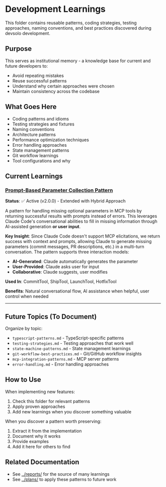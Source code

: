 # Development Learnings

This folder contains reusable patterns, coding strategies, testing approaches, naming conventions, and best practices discovered during devsolo development.

## Purpose

This serves as institutional memory - a knowledge base for current and future developers to:
- Avoid repeating mistakes
- Reuse successful patterns
- Understand why certain approaches were chosen
- Maintain consistency across the codebase

## What Goes Here

- Coding patterns and idioms
- Testing strategies and fixtures
- Naming conventions
- Architecture patterns
- Performance optimization techniques
- Error handling approaches
- State management patterns
- Git workflow learnings
- Tool configurations and why

## Current Learnings

### [Prompt-Based Parameter Collection Pattern](prompt-based-parameter-collection.md)
**Status**: ✅ Active (v2.0.0) - Extended with Hybrid Approach

A pattern for handling missing optional parameters in MCP tools by returning successful results with prompts instead of errors. This leverages Claude Code's conversational abilities to fill in missing information through AI-assisted generation **or user input**.

**Key Insight**: Since Claude Code doesn't support MCP elicitations, we return success with context and prompts, allowing Claude to generate missing parameters (commit messages, PR descriptions, etc.) in a multi-turn conversation. The pattern supports three interaction models:
- **AI-Generated**: Claude automatically generates the parameter
- **User-Provided**: Claude asks user for input
- **Collaborative**: Claude suggests, user modifies

**Used In**: CommitTool, ShipTool, LaunchTool, HotfixTool

**Benefits**: Natural conversational flow, AI assistance when helpful, user control when needed

---

## Future Topics (To Document)

Organize by topic:
- `typescript-patterns.md` - TypeScript-specific patterns
- `testing-strategies.md` - Testing approaches that work well
- `state-machine-patterns.md` - State management learnings
- `git-workflow-best-practices.md` - Git/GitHub workflow insights
- `mcp-integration-patterns.md` - MCP server patterns
- `error-handling.md` - Error handling approaches

## How to Use

When implementing new features:
1. Check this folder for relevant patterns
2. Apply proven approaches
3. Add new learnings when you discover something valuable

When you discover a pattern worth preserving:
1. Extract it from the implementation
2. Document why it works
3. Provide examples
4. Add it here for others to find

## Related Documentation

- See [../reports/](../reports/) for the source of many learnings
- See [../plans/](../plans/) to apply these patterns to future work
